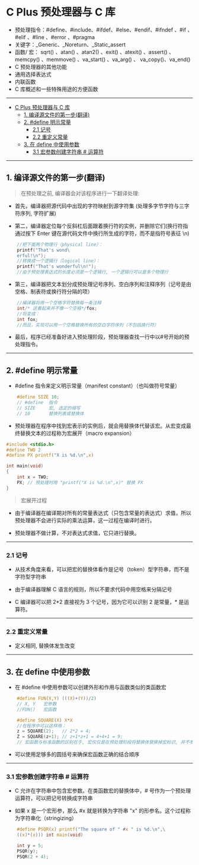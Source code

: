 # C Plus 预处理器与 C 库

- 预处理指令：#define、#include、#ifdef、#else、#endif、#ifndef 、#if 、#elif 、#line 、#error 、#pragma 
- 关键字：_Generic、_Noreturn、_Static_assert
- 函数/ 宏： sqrt() 、atan() 、atan2() 、exit() 、atexit() 、assert() 、memcpy() 、memmove() 、va_start() 、va_arg() 、
va_copy()、va_end() 
- C 预处理器的其他功能
- 通用选择表达式
- 内联函数
- C 库概述和一些特殊用途的方便函数

---
- [C Plus 预处理器与 C 库](#c-plus-预处理器与-c-库)
	- [1. 编译源文件的第一步(翻译)](#1-编译源文件的第一步翻译)
	- [2. #define 明示常量](#2-define-明示常量)
		- [2.1 记号](#21-记号)
		- [2.2 重定义常量](#22-重定义常量)
	- [3. 在 define 中使用参数](#3-在-define-中使用参数)
		- [3.1 宏参数创建字符串 # 运算符](#31-宏参数创建字符串--运算符)

---
## 1. 编译源文件的第一步(翻译)

> 在预处理之前, 编译器会对该程序进行一下翻译处理:
  
- 首先，编译器把源代码中出现的字符映射到源字符集 (处理多字节字符与三字符序列, 字符扩展)
  
- 第二，编译器定位每个反斜杠后面跟着换行符的实例，并删除它们(换行符指通过按下 Enter 键在源代码文件中换行所生成的字符，而不是指符号表征 \n)

```c
	//把下面两个物理行（physical line）：
	printf("That's wond\
	erful!\n");
	//转换成一个逻辑行（logical line）：
	printf("That's wonderful\n!");
	//由于预处理表达式的长度必须是一个逻辑行, 一个逻辑行可以是多个物理行
```

- 第三，编译器把文本划分成预处理记号序列、空白序列和注释序列（记号是由空格、制表符或换行符分隔的项）

```c
	//编译器将用一个空格字符替换每一条注释
	int/* 这看起来并不像一个空格*/fox;
	//将变成：
	int fox;
	//而且，实现可以用一个空格替换所有的空白字符序列（不包括换行符）
```

- 最后，程序已经准备好进入预处理阶段，预处理器查找一行中以#号开始的预处理指令。

---
## 2. #define 明示常量

- #define 指令来定义明示常量（manifest constant）（也叫做符号常量）

```c
	#define SIZE 10;
	// #define  指令
	// SIZE     宏, 选定的缩写
	// 10 		替换列表或替换体
```

- 预处理器在程序中找到宏表示的实例后，就会用替换体代替该宏。从宏变成最终替换文本的过程称为宏展开（macro expansion）

```c
#include <stdio.h>
#define TWO 2
#define PX printf("X is %d.\n",x)

int main(void)
{
	int x = TWO;
	PX; // 预处理时用 "printf("X is %d.\n",x)" 替换 PX
}
```

> 宏展开过程

- 由于编译器在编译期对所有的常量表达式（只包含常量的表达式）求值，所以预处理器不会进行实际的乘法运算，这一过程在编译时进行。
  
- 预处理器不做计算，不对表达式求值，它只进行替换。

---
### 2.1 记号

- 从技术角度来看，可以把宏的替换体看作是记号（token）型字符串，而不是字符型字符串

- 由于编译器理解 C 语言的规则，所以不要求代码中用空格来分隔记号

- C 编译器可以把 2\*2 直接视为 3 个记号，因为它可以识别 2 是常量，\* 是运算符。

---
### 2.2 重定义常量

- 定义相同, 替换体发生改变

---
## 3. 在 define 中使用参数

- 在 #define 中使用参数可以创建外形和作用与函数类似的类函数宏

```c
	#define FUN(X,Y) (((X)+(Y))/2)
	// X, Y   宏参数
	//FUN()	  宏函数

	#define SQUARE(X) X*X
	//在程序中可以这样用：
	z = SQUARE(2);   // 2*2 = 4;
	Z = SQUARE(z+1); // z+1*z+1 = 4+4+1 = 9;
	// 宏函数与标准函数的区别在于, 宏仅仅是在预处理阶段将替换体替换掉宏标识, 并不参与计算
```

- 可以使用足够多的圆括号来确保宏函数正确的结合顺序

---
### 3.1 宏参数创建字符串 # 运算符

- C 允许在字符串中包含宏参数。在类函数宏的替换体中，# 号作为一个预处理运算符，可以把记号转换成字符串

- 如果 x 是一个宏形参，那么 #x 就是转换为字符串 "x" 的形参名。这个过程称为字符串化（stringizing）

```c
	#define PSQR(x) printf("The square of " #x " is %d.\n",\
	((x)*(x))) int main(void)

	int y = 5;
	PSQR(y);
	PSQR(2 + 4);
```


